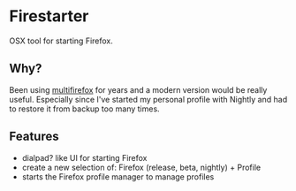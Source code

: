 # Firestarter

OSX tool for starting Firefox.  

## Why? 

Been using [multifirefox](https://github.com/mostlygeek/MultiFirefox/) for years and a modern version would be really useful.  Especially since I've started my personal profile with Nightly and had to restore it from backup too many times. 

## Features 

- dialpad? like UI for starting Firefox
- create a new selection of:  Firefox (release, beta, nightly) + Profile
- starts the Firefox profile manager to manage profiles




